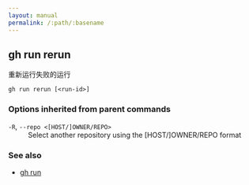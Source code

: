 ```yaml
---
layout: manual
permalink: /:path/:basename
---
```


## gh run rerun

重新运行失败的运行

```
gh run rerun [<run-id>]
```

### Options inherited from parent commands

<dl class="flags">
	<dt><code>-R</code>, <code>--repo &lt;[HOST/]OWNER/REPO&gt;</code></dt>
	<dd>Select another repository using the [HOST/]OWNER/REPO format</dd>
</dl>

### See also

-   [gh run](./gh_run)
